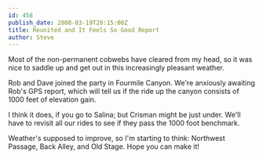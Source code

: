 ```yaml
---
id: 458
publish_date: 2008-03-19T20:15:00Z
title: Reunited and It Feels So Good Report
author: Steve
---
```

Most of the non-permanent cobwebs have cleared from my head, so it was nice to saddle up and get out in this increasingly pleasant weather.

Rob and Dave joined the party in Fourmile Canyon. We're anxiously awaiting Rob's GPS report, which will tell us if the ride up the canyon consists of 1000 feet of elevation gain.

I think it does, if you go to Salina; but Crisman might be just under. We'll have to revisit all our rides to see if they pass the 1000 foot benchmark.

Weather's supposed to improve, so I'm starting to think: Northwest Passage, Back Alley, and Old Stage. Hope you can make it!